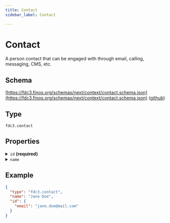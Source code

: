 ```yaml
---
title: Contact
sidebar_label: Contact

---
```


# Contact

A person contact that can be engaged with through email, calling, messaging, CMS, etc.

## Schema

[https://fdc3.finos.org/schemas/next/context/contact.schema.json](https://fdc3.finos.org/schemas/next/context/contact.schema.json) ([github](https://github.com/finos/FDC3/tree/main/packages/fdc3-context/schemas/context/contact.schema.json))

## Type

`fdc3.contact`

## Properties

<details>
  <summary><code>id</code> <strong>(required)</strong></summary>

**type**: `object`

**Subproperties:**

<details>
  <summary><code>email</code></summary>

**type**: `string`

The email address for the contact

</details>

<details>
  <summary><code>FDS_ID</code></summary>

**type**: `string`

FactSet Permanent Identifier representing the contact

</details>

Identifiers that relate to the Contact represented by this context

</details>

<details>
  <summary><code>name</code></summary>

**type**: `string`

An optional human-readable name for the contact

</details>

## Example

```json
{
  "type": "fdc3.contact",
  "name": "Jane Doe",
  "id": {
    "email": "jane.doe@mail.com"
  }
}
```

